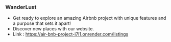
### WanderLust

- Get ready to explore an amazing Airbnb project with unique features and a purpose that sets it apart!
- Discover new places with our website.
- Link : https://air-bnb-project-i7l1.onrender.com/listings

